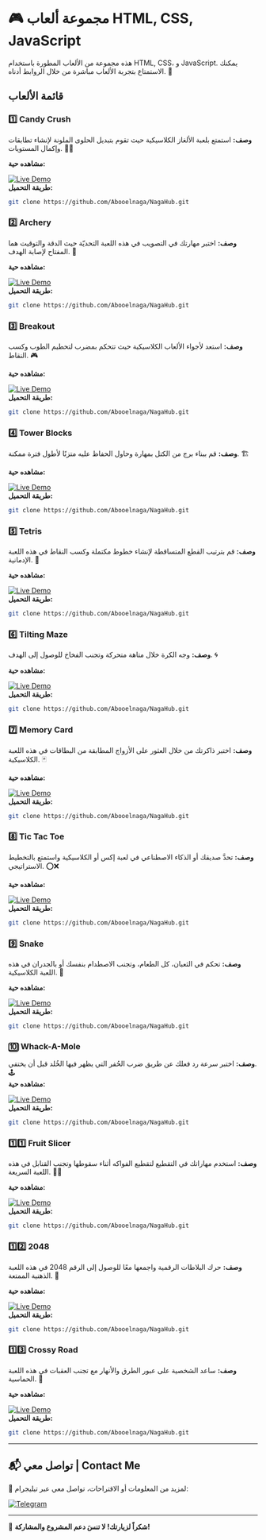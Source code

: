 # 🎮 مجموعة ألعاب HTML, CSS, JavaScript

هذه مجموعة من الألعاب المطورة باستخدام HTML, CSS، و JavaScript. يمكنك الاستمتاع بتجربة الألعاب مباشرة من خلال الروابط أدناه. 🎯

## قائمة الألعاب

### 1️⃣ Candy Crush
**وصف:** استمتع بلعبة الألغاز الكلاسيكية حيث تقوم بتبديل الحلوى الملونة لإنشاء تطابقات وإكمال المستويات. 🍬🍭  

**مشاهده حية:** 

[![Live Demo](https://img.shields.io/badge/Live%20Demo-🔗-blue)](https://abooelnaga.github.io/Games/01-Candy-Crush/)  
**طريقة التحميل:** 
   ```bash
   git clone https://github.com/Abooelnaga/NagaHub.git
   ```

### 2️⃣ Archery
**وصف:** اختبر مهارتك في التصويب في هذه اللعبة التحديّة حيث الدقة والتوقيت هما المفتاح لإصابة الهدف. 🏹  

**مشاهده حية:** 

[![Live Demo](https://img.shields.io/badge/Live%20Demo-🔗-blue)](#)  
**طريقة التحميل:** 
   ```bash
   git clone https://github.com/Abooelnaga/NagaHub.git
   ```

### 3️⃣ Breakout
**وصف:** استعد لأجواء الألعاب الكلاسيكية حيث تتحكم بمضرب لتحطيم الطوب وكسب النقاط. 🎮  

**مشاهده حية:** 

[![Live Demo](https://img.shields.io/badge/Live%20Demo-🔗-blue)](#)  
**طريقة التحميل:** 
   ```bash
   git clone https://github.com/Abooelnaga/NagaHub.git
   ```

### 4️⃣ Tower Blocks
**وصف:** قم ببناء برج من الكتل بمهارة وحاول الحفاظ عليه متزنًا لأطول فترة ممكنة. 🏗️  

**مشاهده حية:** 

[![Live Demo](https://img.shields.io/badge/Live%20Demo-🔗-blue)](#)  
**طريقة التحميل:** 
   ```bash
   git clone https://github.com/Abooelnaga/NagaHub.git
   ```

### 5️⃣ Tetris
**وصف:** قم بترتيب القطع المتساقطة لإنشاء خطوط مكتملة وكسب النقاط في هذه اللعبة الإدمانية. 🧱  

**مشاهده حية:** 

[![Live Demo](https://img.shields.io/badge/Live%20Demo-🔗-blue)](#)  
**طريقة التحميل:** 
   ```bash
   git clone https://github.com/Abooelnaga/NagaHub.git
   ```

### 6️⃣ Tilting Maze
**وصف:** وجه الكرة خلال متاهة متحركة وتجنب الفخاخ للوصول إلى الهدف. 🌀  

**مشاهده حية:** 

[![Live Demo](https://img.shields.io/badge/Live%20Demo-🔗-blue)](#)  
**طريقة التحميل:** 
   ```bash
   git clone https://github.com/Abooelnaga/NagaHub.git
   ```

### 7️⃣ Memory Card
**وصف:** اختبر ذاكرتك من خلال العثور على الأزواج المطابقة من البطاقات في هذه اللعبة الكلاسيكية. 🃏  

**مشاهده حية:** 

[![Live Demo](https://img.shields.io/badge/Live%20Demo-🔗-blue)](#)  
**طريقة التحميل:** 
   ```bash
   git clone https://github.com/Abooelnaga/NagaHub.git
   ```

### 8️⃣ Tic Tac Toe
**وصف:** تحدَّ صديقك أو الذكاء الاصطناعي في لعبة إكس أو الكلاسيكية واستمتع بالتخطيط الاستراتيجي. ⭕❌  

**مشاهده حية:** 

[![Live Demo](https://img.shields.io/badge/Live%20Demo-🔗-blue)](#)  
**طريقة التحميل:** 
   ```bash
   git clone https://github.com/Abooelnaga/NagaHub.git
   ```

### 9️⃣ Snake
**وصف:** تحكم في الثعبان، كل الطعام، وتجنب الاصطدام بنفسك أو بالجدران في هذه اللعبة الكلاسيكية. 🐍  

**مشاهده حية:** 

[![Live Demo](https://img.shields.io/badge/Live%20Demo-🔗-blue)](#)  
**طريقة التحميل:** 
   ```bash
   git clone https://github.com/Abooelnaga/NagaHub.git
   ```

### 🔟 Whack-A-Mole
**وصف:** اختبر سرعة رد فعلك عن طريق ضرب الحُفر التي يظهر فيها الخُلد قبل أن يختفي. 🕹️  
**مشاهده حية:** 

[![Live Demo](https://img.shields.io/badge/Live%20Demo-🔗-blue)](#)  
**طريقة التحميل:** 
   ```bash
   git clone https://github.com/Abooelnaga/NagaHub.git
   ```

### 1️⃣1️⃣ Fruit Slicer
**وصف:** استخدم مهاراتك في التقطيع لتقطيع الفواكه أثناء سقوطها وتجنب القنابل في هذه اللعبة السريعة. 🍉🔪  

**مشاهده حية:** 

[![Live Demo](https://img.shields.io/badge/Live%20Demo-🔗-blue)](#)  
**طريقة التحميل:** 
   ```bash
   git clone https://github.com/Abooelnaga/NagaHub.git
   ```
### 1️⃣2️⃣ 2048
**وصف:** حرك البلاطات الرقمية واجمعها معًا للوصول إلى الرقم 2048 في هذه اللعبة الذهنية الممتعة. 🧩  

**مشاهده حية:** 

[![Live Demo](https://img.shields.io/badge/Live%20Demo-🔗-blue)](#)  
**طريقة التحميل:** 
   ```bash
   git clone https://github.com/Abooelnaga/NagaHub.git
   ```
### 1️⃣3️⃣ Crossy Road
**وصف:** ساعد الشخصية على عبور الطرق والأنهار مع تجنب العقبات في هذه اللعبة الحماسية. 🚦  

**مشاهده حية:** 

[![Live Demo](https://img.shields.io/badge/Live%20Demo-🔗-blue)](#)  
**طريقة التحميل:** 
   ```bash
   git clone https://github.com/Abooelnaga/NagaHub.git
   ```

---
## 📬 تواصل معي | Contact Me

📢 لمزيد من المعلومات أو الاقتراحات، تواصل معي عبر تيليجرام:

[![Telegram](https://img.shields.io/badge/Telegram-0088cc?style=for-the-badge&logo=telegram&logoColor=white)](https://t.me/moonaga)

---

🎉 **شكراً لزيارتك! لا تنسَ دعم المشروع والمشاركة!**

